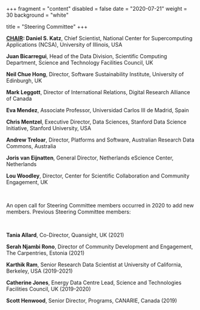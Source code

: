 +++
fragment = "content"
disabled = false
date = "2020-07-21"
weight = 30
background = "white"

title = "Steering Committee"
+++

**[CHAIR](https://www.hpcwire.com/off-the-wire/ncsa-chief-scientist-katz-named-inaugural-research-software-alliance-steering-committee-chair/): Daniel S. Katz**, Chief Scientist, National Center for Supercomputing Applications (NCSA), University of Illinois, USA

**Juan Bicarregui**, Head of the Data Division, Scientific Computing Department, Science and Technology Facilities Council, UK

**Neil Chue Hong**, Director, Software Sustainability Institute, University of Edinburgh, UK

**Mark Leggott**, Director of International Relations, Digital Research Alliance of Canada

**Eva Mendez**, Associate Professor, Universidad Carlos III de Madrid, Spain

**Chris Mentzel**, Executive Director, Data Sciences, Stanford Data Science Initiative, Stanford University, USA

**Andrew Treloar**, Director,  Platforms and Software, Australian Research Data Commons, Australia

**Joris van Eijnatten**, General Director, Netherlands eScience Center, Netherlands

**Lou Woodley**, Director, Center for Scientific Collaboration and Community Engagement, UK 

<p>&nbsp;</p>
An open call for Steering Committee members occurred in 2020 to add new members. Previous Steering Committee members:
<p>&nbsp;</p>

**Tania Allard**, Co-Director, Quansight, UK (2021)

**Serah Njambi Rono**, Director of Community Development and Engagement, The Carpentries, Estonia (2021)

**Karthik Ram**, Senior Research Data Scientist at University of California, Berkeley, USA (2019-2021)

**Catherine Jones**, Energy Data Centre Lead, Science and Technologies Facilities Council, UK (2019-2020)

**Scott Henwood**, Senior Director, Programs, CANARIE, Canada (2019)





